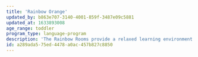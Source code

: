 ```yaml
---
title: 'Rainbow Orange'
updated_by: b863e707-3140-4001-859f-3487e09c5881
updated_at: 1633893008
age_range: toddler
program_type: language-program
description: 'The Rainbow Rooms provide a relaxed learning environment for a group of four and seven young toddlers. The curriculum is driven by the interests of the children. Nurturing teachers foster the social, emotional, cognitive, and physical development of children through a play-based model, with a focus on the arts and outdoor exploration. The Rainbow Rooms also provide an immersion program for families seeking to have their child learn English as a second language.'
id: a289ada5-75ed-4478-a0ac-457b827c8850
---
```

